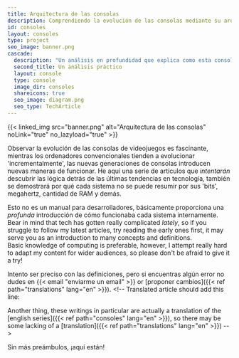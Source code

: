 ```yaml
---
title: Arquitectura de las consolas
description: Comprendiendo la evolución de las consolas mediante su arquitectura
id: consoles
layout: consoles
type: project
seo_image: banner.png
cascade:
  description: "Un análisis en profundidad que explica como esta consola funciona internamente"
  second_title: Un análisis práctico
  layout: console
  type: console
  image_dir: consoles
  shareicons: true
  seo_image: diagram.png
  seo_type: TechArticle
---
```


{{< linked_img src="banner.png" alt="Arquitectura de las consolas" noLink="true" no_lazyload="true" >}}

Observar la evolución de las consolas de videojuegos es fascinante, mientras los ordenadores convencionales tienden a evolucionar 'incrementalmente', las nuevas generaciones de consolas introducen nuevas maneras de funcionar. He aquí una serie de artículos que *intentarán* descubrir las lógica detrás de las últimas tendencias en tecnología, también se demostrará por qué cada sistema no se puede resumir por sus 'bits', megahertz, cantidad de RAM y demás.

Esto no es un manual para desarrolladores, básicamente proporciona una *profunda* introducción de cómo funcionaba cada sistema internamente. Bear in mind that tech has gotten really complicated *lately*, so if you struggle to follow my latest articles, try reading the early ones first, it may serve you as an introduction to many concepts and definitions.  
Basic knowledge of computing is preferable, however, I attempt really hard to adapt my content for wider audiences, so please don't be afraid to give it a try!

Intento ser preciso con las definiciones, pero si encuentras algún error no dudes en {{< email "enviarme un email" >}} or [proponer cambios]({{< ref path="translations" lang="en" >}}). <!-- 
Translated article should add this line:

Another thing, these writings in particular are actually a translation of the [english series]({{< ref path="consoles" lang="en" >}}), so there may be some lacking of a [translation]({{< ref path="translations" lang="en" >}})
-->

Sin más preámbulos, ¡aquí están!